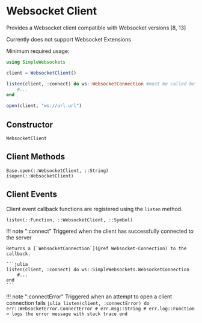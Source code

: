 # Websocket Client

Provides a Websocket client compatible with Websocket versions [8, 13]

Currently does not support Websocket Extensions

Minimum required usage:
```julia
using SimpleWebsockets

client = WebsocketClient()

listen(client, :connect) do ws::WebsocketConnection #must be called before `open`
    #...
end

open(client, "ws://url.url")
```

## Constructor
```@docs
WebsocketClient
```
## Client Methods
```@docs
Base.open(::WebsocketClient, ::String)
isopen(::WebsocketClient)
```
## Client Events
Client event callback functions are registered using the `listen` method.
```@docs
listen(::Function, ::WebsocketClient, ::Symbol)
```
!!! note ":connect"
    Triggered when the client has successfully connected to the server

    Returns a [`WebsocketConnection`](@ref Websocket-Connection) to the callback.
    
    ```julia
    listen(client, :connect) do ws::SimpleWebsockets.WebsocketConnection
        #...
    end
    ```
!!! note ":connectError"
    Triggered when an attempt to open a client connection fails
    ```julia
    listen(client, :connectError) do err::WebsocketError.ConnectError
        # err.msg::String
        # err.log::Function > logs the error message with stack trace
    end
    ```

